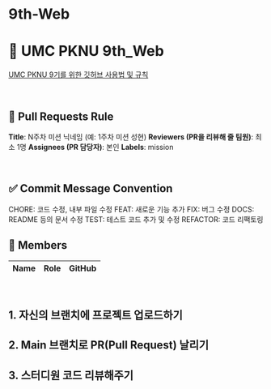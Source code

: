 # 9th-Web


<h1>💚 UMC PKNU 9th_Web</h1>


[UMC PKNU 9기를 위한 깃허브 사용법 및 규칙](https://www.notion.so/makeus-challenge/Git-Hub-26ab57f4596b8116aa1bd5f98f55a63f?pvs=25)  

<br>

## 🌱 Pull Requests Rule
 **Title**: N주차 미션 닉네임 (예: 1주차 미션 성현)
 **Reviewers (PR을 리뷰해 줄 팀원)**: 최소 1명
 **Assignees (PR 담당자)**: 본인
 **Labels**: mission

<br>

## ✅ Commit Message Convention
 CHORE: 코드 수정, 내부 파일 수정
 FEAT: 새로운 기능 추가
 FIX: 버그 수정
 DOCS: README 등의 문서 수정
 TEST: 테스트 코드 추가 및 수정
 REFACTOR: 코드 리팩토링
<br>


## 👥 Members

| Name | Role | GitHub |
|------|------|--------|


<br>


<h2>1. 자신의 브랜치에 프로젝트 업로드하기</h2>



<h2>2. Main 브랜치로 PR(Pull Request) 날리기</h2>


<h2>3. 스터디원 코드 리뷰해주기</h2>

